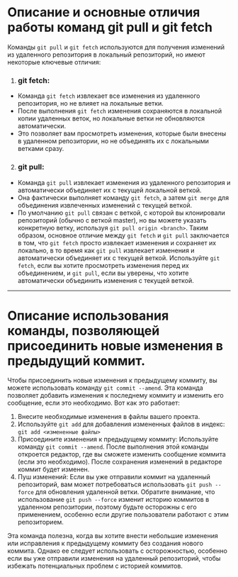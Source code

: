 # Описание и основные отличия работы команд git pull и git fetch
Команды `git pull` и `git fetch` используются для получения изменений из удаленного репозитория в локальный репозиторий, но имеют некоторые ключевые отличия:
1. ### git fetch:
- Команда `git fetch` извлекает все изменения из удаленного репозитория, но не влияет на локальные ветки.
- После выполнения `git fetch` изменения сохраняются в локальной копии удаленных веток, но локальные ветки не обновляются автоматически.
- Это позволяет вам просмотреть изменения, которые были внесены в удаленном репозитории, но не объединять их с локальными ветками сразу.
2. ### git pull:
- Команда `git pull` извлекает изменения из удаленного репозитория и автоматически объединяет их с текущей локальной веткой.
- Она фактически выполняет команду `git fetch`, а затем `git merge` для объединения извлеченных изменений с текущей веткой.
- По умолчанию `git pull` связан с веткой, с которой вы клонировали репозиторий (обычно с веткой master), но вы можете указать конкретную ветку, используя `git pull origin <branch>`.
Таким образом, основное отличие между `git fetch` и `git pull` заключается в том, что `git fetch` просто извлекает изменения и сохраняет их локально, в то время как `git pull` извлекает изменения и автоматически объединяет их с текущей веткой. Используйте `git fetch`, если вы хотите просмотреть изменения перед их объединением, и `git pull`, если вы уверены, что хотите автоматически объединить изменения с текущей веткой.
---
# Описание использования команды, позволяющей присоединить новые изменения в предыдущий коммит. 
Чтобы присоединить новые изменения к предыдущему коммиту, вы можете использовать команду `git commit --amend`. Эта команда позволяет добавить изменения к последнему коммиту и изменить его сообщение, если это необходимо. Вот как это работает:
1. Внесите необходимые изменения в файлы вашего проекта.
2. Используйте `git add` для добавления измененных файлов в индекс: `git add <измененные файлы>`
3. Присоедините изменения к предыдущему коммиту: Используйте команду `git commit --amend`. После выполнения этой команды откроется редактор, где вы сможете изменить сообщение коммита (если это необходимо). После сохранения изменений в редакторе коммит будет изменен.
4. Пуш изменений: Если вы уже отправили коммит на удаленный репозиторий, вам может потребоваться использовать `git push --force` для обновления удаленной ветки. Обратите внимание, что использование `git push --force` изменит историю коммитов в удаленном репозитории, поэтому будьте осторожны с его применением, особенно если другие пользователи работают с этим репозиторием.

Эта команда полезна, когда вы хотите внести небольшие изменения или исправления к предыдущему коммиту без создания нового коммита. Однако ее следует использовать с осторожностью, особенно если вы уже отправили изменения на удаленный репозиторий, чтобы избежать потенциальных проблем с историей коммитов.

